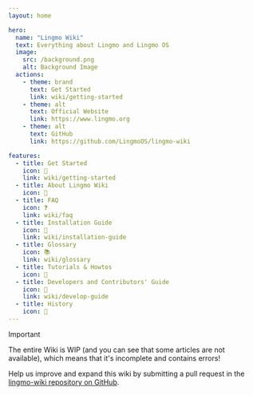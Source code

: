 ```yaml
---
layout: home

hero:
  name: "Lingmo Wiki"
  text: Everything about Lingmo and Lingmo OS
  image:
    src: /background.png
    alt: Background Image
  actions:
    - theme: brand
      text: Get Started
      link: wiki/getting-started
    - theme: alt
      text: Official Website
      link: https://www.lingmo.org
    - theme: alt
      text: GitHub
      link: https://github.com/LingmoOS/lingmo-wiki

features:
  - title: Get Started
    icon: 🚀
    link: wiki/getting-started
  - title: About Lingmo Wiki
    icon: 📕
  - title: FAQ
    icon: ❓
    link: wiki/faq
  - title: Installation Guide
    icon: 💾
    link: wiki/installation-guide
  - title: Glossary
    icon: 📚
    link: wiki/glossary
  - title: Tutorials & Howtos
    icon: 📝
  - title: Developers and Contributors' Guide
    icon: 🌱
    link: wiki/develop-guide
  - title: History
    icon: 📖
---
```

> [!Important]
> The entire Wiki is WIP (and you can see that some articles are not available), which means that it's incomplete and contains errors!
>
> Help us improve and expand this wiki by submitting a pull request in the [lingmo-wiki repository on GitHub](https://github.com/LingmoOS/lingmo-wiki).
